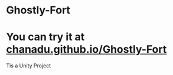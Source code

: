 # Ghostly-Fort
# You can try it at [chanadu.github.io/Ghostly-Fort](https://chanadu.github.io/Ghostly-Fort/)

Tis a Unity Project

